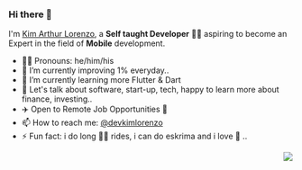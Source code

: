 ### Hi there 👋

I'm [Kim Arthur Lorenzo](https://twitter.com/devkimlorenzo), a **Self taught Developer** :man_technologist: aspiring to become an Expert in the field of **Mobile** development.

- :man_technologist: Pronouns: he/him/his 
- :rocket: I’m currently improving 1% everyday.. 
- 🌱 I’m currently learning more Flutter & Dart
- 💬 Let's talk about software, start-up, tech, happy to learn more about finance, investing..
- ✈️ Open to Remote Job Opportunities 🍻
- 📫 How to reach me: [@devkimlorenzo](https://twitter.com/devkimlorenzo)
- ⚡ Fun fact: i do long :biking_man: rides, i can do eskrima and i love :ramen: ..

<img src="https://komarev.com/ghpvc/?username=artdev-hashf&color=blue&style=flat-square&label=visitors" align="right" />

<!--
**artdev-hash/artdev-hash** is a ✨ _special_ ✨ repository because its `README.md` (this file) appears on your GitHub profile.

Here are some ideas to get you started:

- 👯 I’m looking to collaborate on ...
- 🤔 I’m looking for help with ...
- 💬 Ask me about ...

-->
